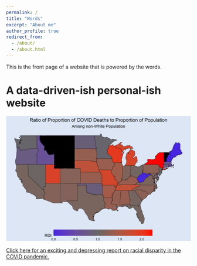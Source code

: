 ```yaml
---
permalink: /
title: "Words"
excerpt: "About me"
author_profile: true
redirect_from: 
  - /about/
  - /about.html
---
```


This is the front page of a website that is powered by the words.

A data-driven-ish personal-ish website
======
![Racial Disparity Data Analysis](/images/ratio_state.png)

[Click here for an exciting and depressing report on racial disparity in the COVID pandemic.](COVID-19)